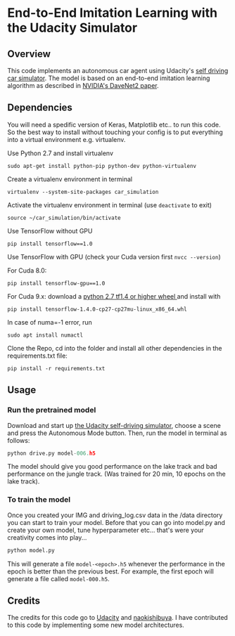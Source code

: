 # End-to-End Imitation Learning with the Udacity Simulator
## Overview

This code implements an autonomous car agent using Udacity's [self driving car simulator](https://github.com/udacity/self-driving-car-sim). The model is based on an end-to-end imitation learning algorithm as described in [NVIDIA's DaveNet2 paper](https://arxiv.org/abs/1604.07316).

## Dependencies

You will need a spedific version of Keras, Matplotlib etc.. to run this code. So the best way to install without touching your config is to put everything into a virtual environment e.g. virtualenv.

Use Python 2.7 and install virtualenv
```
sudo apt-get install python-pip python-dev python-virtualenv
``` 
Create a virtualenv environment in terminal
```
virtualenv --system-site-packages car_simulation
```
Activate the virtualenv environment in terminal (use ```deactivate``` to exit)
```
source ~/car_simulation/bin/activate
```
Use TensorFlow without GPU
```
pip install tensorflow==1.0
```
Use TensorFlow with GPU (check your Cuda version first ```nvcc --version```)

For Cuda 8.0:
```
pip install tensorflow-gpu==1.0
```
For Cuda 9.x: download a [python 2.7 tf1.4 or higher wheel ](https://github.com/mind/wheels) and install with
```
pip install tensorflow-1.4.0-cp27-cp27mu-linux_x86_64.whl
```
In case of numa=-1 error, run
```
sudo apt install numactl
```
Clone the Repo, cd into the folder and install all other dependencies in the requirements.txt file:
```
pip install -r requirements.txt
```

## Usage


### Run the pretrained model

Download and start up [the Udacity self-driving simulator](https://github.com/udacity/self-driving-car-sim), choose a scene and press the Autonomous Mode button.  Then, run the model in terminal as follows:

```python
python drive.py model-006.h5
```
The model should give you good performance on the lake track and bad performance on the jungle track. (Was trained for 20 min, 10 epochs on the lake track).

### To train the model

Once you created your IMG and driving_log.csv data in the /data directory you can start to train your model.
Before that you can go into model.py and create your own model, tune hyperparameter etc... that's were your creativity comes into play...

```python
python model.py
```

This will generate a file `model-<epoch>.h5` whenever the performance in the epoch is better than the previous best.  For example, the first epoch will generate a file called `model-000.h5`.

## Credits

The credits for this code go to [Udacity](https://github.com/udacity) and [naokishibuya](https://github.com/naokishibuya). I have contributed to this code by implementing some new model architectures.
